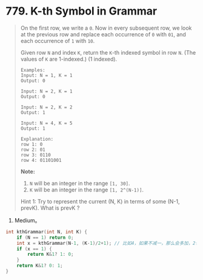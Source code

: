 # 779. K-th Symbol in Grammar

> On the first row, we write a `0`. Now in every subsequent row, we look at the previous row and replace each occurrence of `0` with `01`, and each occurrence of `1` with `10`.
>
> Given row `N` and index `K`, return the `K`-th indexed symbol in row `N`. (The values of `K` are 1-indexed.) (1 indexed).
>
> ```
> Examples:
> Input: N = 1, K = 1
> Output: 0
> 
> Input: N = 2, K = 1
> Output: 0
> 
> Input: N = 2, K = 2
> Output: 1
> 
> Input: N = 4, K = 5
> Output: 1
> 
> Explanation:
> row 1: 0
> row 2: 01
> row 3: 0110
> row 4: 01101001
> ```
>
> **Note:**
>
> 1. `N` will be an integer in the range `[1, 30]`.
> 2. `K` will be an integer in the range `[1, 2^(N-1)]`.
>
> Hint 1: Try to represent the current (N, K) in terms of some (N-1, prevK). What is prevK ?

1. Medium。

```cpp
int kthGrammar(int N, int K) {
    if (N == 1) return 0;
    int x = kthGrammar(N-1, (K-1)/2+1); // 比如4，如果不减一，那么会多加，2也一样，但其实下标1、2都是上一行的1产生的。
    if (x == 1) {
        return K&1? 1: 0;
    }
    return K&1? 0: 1;
}
```

